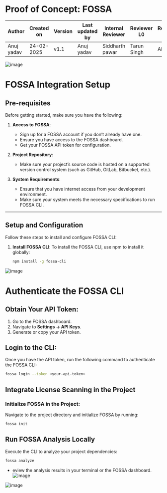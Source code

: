# Proof of Concept: FOSSA

| **Author** | **Created on** | **Version** | **Last updated by**|**Internal Reviewer** |**Reviewer L0** |**Reviewer L1** |**Reviewer L2** |
|------------|---------------------------|-------------|---------------------|-------------|-------------|-------------|-------------|
| Anuj yadav|   24-02-2025             | v1.1          | Anuj yadav     |  Siddharth pawar | Tarun Singh  | Abhishek  | Abhishek Dubey|     

![image](https://github.com/user-attachments/assets/341af05f-117e-4430-90ec-704a4f3e3987)

# FOSSA Integration Setup

## Pre-requisites

Before getting started, make sure you have the following:

1. **Access to FOSSA**: 
   - Sign up for a FOSSA account if you don’t already have one.
   - Ensure you have access to the FOSSA dashboard.
   - Get your FOSSA API token for configuration.

2. **Project Repository**: 
   - Make sure your project’s source code is hosted on a supported version control system (such as GitHub, GitLab, Bitbucket, etc.).

3. **System Requirements**: 
   - Ensure that you have internet access from your development environment.
   - Make sure your system meets the necessary specifications to run FOSSA CLI.

---

## Setup and Configuration

Follow these steps to install and configure FOSSA CLI:

1. **Install FOSSA CLI**: 
   To install the FOSSA CLI, use npm to install it globally:

   ```bash
   npm install -g fossa-cli
   ```
![image](https://github.com/user-attachments/assets/2529a201-f218-414f-8ab8-82ebbe61686b)

# Authenticate the FOSSA CLI

## Obtain Your API Token:
1. Go to the FOSSA dashboard.
2. Navigate to **Settings → API Keys**.
3. Generate or copy your API token.

## Login to the CLI:
Once you have the API token, run the following command to authenticate the FOSSA CLI:

```bash
fossa login --token <your-api-token>
```
## Integrate License Scanning in the Project

### Initialize FOSSA in the Project:
Navigate to the project directory and initialize FOSSA by running:

```bash
fossa init
```

## Run FOSSA Analysis Locally

Execute the CLI to analyze your project dependencies:

```bash
fossa analyze
```
- eview the analysis results in your terminal or the FOSSA dashboard.
![image](https://github.com/user-attachments/assets/05927c86-cade-447f-80da-db355718632e)

![image](https://github.com/user-attachments/assets/e84ab416-3cfd-43b1-b446-3f6fa6abfc8c)

